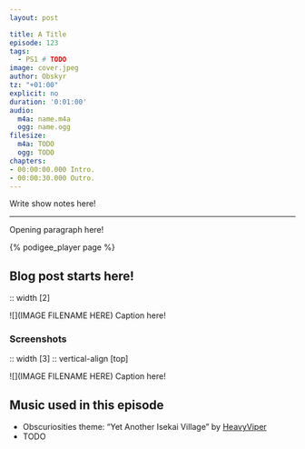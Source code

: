 ```yaml
---
layout: post

title: A Title
episode: 123
tags:
  - PS1 # TODO
image: cover.jpeg
author: Obskyr
tz: "+01:00"
explicit: no
duration: '0:01:00'
audio:
  m4a: name.m4a
  ogg: name.ogg
filesize:
  m4a: TODO
  ogg: TODO
chapters:
- 00:00:00.000 Intro.
- 00:00:30.000 Outro.
---
```


Write show notes here!

-----

Opening paragraph here!

{% podigee_player page %}

## Blog post starts here!

:: width [2]

![](IMAGE FILENAME HERE)
Caption here!

### Screenshots

:: width [3]
:: vertical-align [top]

![](IMAGE FILENAME HERE)
Caption here!

## Music used in this episode

* Obscuriosities theme: “Yet Another Isekai Village” by [HeavyViper](https://heavyviper.bandcamp.com/)
* TODO
